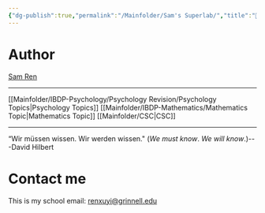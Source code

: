 ```yaml
---
{"dg-publish":true,"permalink":"/Mainfolder/Sam's Superlab/","title":"🏡Sam's Superlab","tags":["gardenEntry"]}
---
```


# Author
[Sam Ren](https://sam-superlab.github.io/) 

---

 [[Mainfolder/IBDP-Psychology/Psychology Revision/Psychology Topics\|Psychology Topics]] 
 [[Mainfolder/IBDP-Mathematics/Mathematics Topic\|Mathematics Topic]]
 [[Mainfolder/CSC\|CSC]]

---


“Wir müssen wissen. Wir werden wissen." (_We must know_. _We will know_.)---David Hilbert

# Contact me
This is my school email: renxuyi@grinnell.edu 
